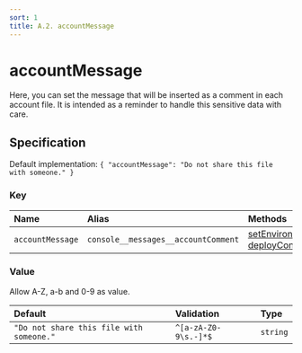 ```yaml
---
sort: 1
title: A.2. accountMessage
---
```


# accountMessage

Here, you can set the message that will be inserted as a comment in each account file. It is intended as a reminder to handle this sensitive data with care.


## Specification

Default implementation: ```{ "accountMessage": "Do not share this file with someone." }```

### Key

| **Name** | **Alias** | **Methods** | **Category** |  
|:--|:--|:--|:--|
| ```accountMessage``` | ```console__messages__accountComment``` | [setEnvironment](../methods//setEnvironment.html#options), [deployContract](../methods//deployContract.html#options) | [General](../options/#general) |

### Value

Allow A-Z, a-b and 0-9 as value.

| **Default** | **Validation** | **Type** |
|:--|:--|:--|
| ```"Do not share this file with someone."``` | ```^[a-zA-Z0-9\s.-]*$``` | ```string``` |

